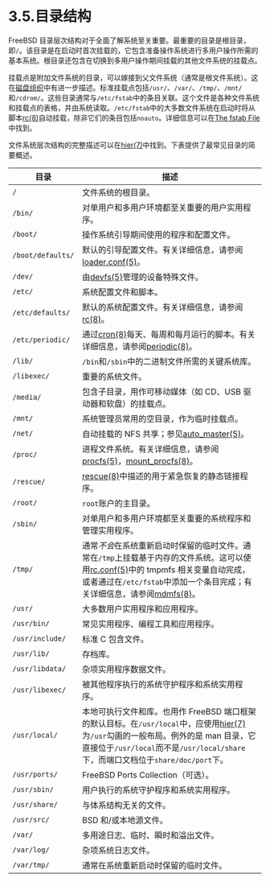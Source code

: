 # 3.5.目录结构

FreeBSD 目录层次结构对于全面了解系统至关重要。最重要的目录是根目录，即`/`。该目录是在启动时首次挂载的，它包含准备操作系统进行多用户操作所需的基本系统。根目录还包含在切换到多用户操作期间挂载的其他文件系统的挂载点。

挂载点是附加文件系统的目录，可以嫁接到父文件系统（通常是根文件系统）。这在[磁盘组织](https://docs.freebsd.org/en/books/handbook/book/#disk-organization)中有进一步描述。标准挂载点包括`/usr/`、`/var/`、`/tmp/`、`/mnt/`和`/cdrom/`。这些目录通常与`/etc/fstab`中的条目关联。这个文件是各种文件系统和挂载点的表格，并由系统读取。`/etc/fstab`中的大多数文件系统在启动时将从脚本[rc(8)](https://man.freebsd.org/cgi/man.cgi?query=rc&sektion=8&format=html)自动挂载，除非它们的条目包括`noauto`。详细信息可以在[The fstab File](https://docs.freebsd.org/en/books/handbook/book/#disks-fstab)中找到。

文件系统层次结构的完整描述可以在[hier(7)](https://man.freebsd.org/cgi/man.cgi?query=hier&sektion=7&format=html)中找到。下表提供了最常见目录的简要概述。

| 目录              | 描述                               |
| ----------------- | ---------------------------------------- |
| `/`               | 文件系统的根目录。                 |
| `/bin/`           | 对单用户和多用户环境都至关重要的用户实用程序。                  |
| `/boot/`          | 操作系统引导期间使用的程序和配置文件。                          |
| `/boot/defaults/` | 默认的引导配置文件。有关详细信息，请参阅[loader.conf(5)](https://man.freebsd.org/cgi/man.cgi?query=loader.conf&sektion=5&format=html)。                        |
| `/dev/`           | 由[devfs(5)](https://man.freebsd.org/cgi/man.cgi?query=devfs&sektion=5&format=html)管理的设备特殊文件。                                                        |
| `/etc/`           | 系统配置文件和脚本。               |
| `/etc/defaults/`  | 默认的系统配置文件。有关详细信息，请参阅[rc(8)](https://man.freebsd.org/cgi/man.cgi?query=rc&sektion=8&format=html)。                                          |
| `/etc/periodic/`  | 通过[cron(8)](https://man.freebsd.org/cgi/man.cgi?query=cron&sektion=8&format=html)每天、每周和每月运行的脚本。有关详细信息，请参阅[periodic(8)](https://man.freebsd.org/cgi/man.cgi?query=periodic&sektion=8&format=html)。       |
| `/lib/`           | `/bin`和`/sbin`中的二进制文件所需的关键系统库。                 |
| `/libexec/`       | 重要的系统文件。                   |
| `/media/`         | 包含子目录，用作可移动媒体（如 CD、USB 驱动器和软盘）的挂载点。 |
| `/mnt/`           | 系统管理员常用的空目录，作为临时挂载点。                        |
| `/net/`           | 自动挂载的 NFS 共享；参见[auto_master(5)](https://man.freebsd.org/cgi/man.cgi?query=auto_master&sektion=5&format=html)。                                       |
| `/proc/`          | 进程文件系统。有关详细信息，请参阅[procfs(5)](https://man.freebsd.org/cgi/man.cgi?query=procfs&sektion=5&format=html)，[mount_procfs(8)](https://man.freebsd.org/cgi/man.cgi?query=mount_procfs&sektion=8&format=html)。           |
| `/rescue/`        | [rescue(8)](https://man.freebsd.org/cgi/man.cgi?query=rescue&sektion=8&format=html)中描述的用于紧急恢复的静态链接程序。                                        |
| `/root/`          | `root`账户的主目录。               |
| `/sbin/`          | 对单用户和多用户环境都至关重要的系统程序和管理实用程序。        |
| `/tmp/`           | 通常*不会*在系统重新启动时保留的临时文件。通常在`/tmp`上挂载基于内存的文件系统。这可以使用[rc.conf(5)](https://man.freebsd.org/cgi/man.cgi?query=rc.conf&sektion=5&format=html)中的 tmpmfs 相关变量自动完成，或者通过在`/etc/fstab`中添加一个条目完成；有关详细信息，请参阅[mdmfs(8)](https://man.freebsd.org/cgi/man.cgi?query=mdmfs&sektion=8&format=html)。 |
| `/usr/`           | 大多数用户实用程序和应用程序。     |
| `/usr/bin/`       | 常见实用程序、编程工具和应用程序。 |
| `/usr/include/`   | 标准 C 包含文件。                  |
| `/usr/lib/`       | 存档库。                           |
| `/usr/libdata/`   | 杂项实用程序数据文件。             |
| `/usr/libexec/`   | 被其他程序执行的系统守护程序和系统实用程序。                    |
| `/usr/local/`     | 本地可执行文件和库。也用作 FreeBSD 端口框架的默认目标。在`/usr/local`中，应使用[hier(7)](https://man.freebsd.org/cgi/man.cgi?query=hier&sektion=7&format=html)为`/usr`勾画的一般布局。例外的是 man 目录，它直接位于`/usr/local`而不是`/usr/local/share`下，而端口文档位于`share/doc/port`下。 |
| `/usr/ports/` | FreeBSD Ports Collection（可选）。 |
| `/usr/sbin/` | 用户执行的系统守护程序和系统实用程序。 |
| `/usr/share/` | 与体系结构无关的文件。 |
| `/usr/src/` | BSD 和/或本地源文件。 |
| `/var/` | 多用途日志、临时、瞬时和溢出文件。 |
| `/var/log/` | 杂项系统日志文件。 |
| `/var/tmp/` | 通常在系统重新启动时保留的临时文件。 |
